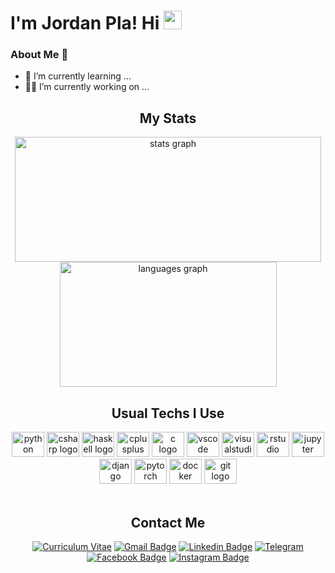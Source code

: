 # I'm Jordan Pla! Hi <img src="https://github.com/TheDudeThatCode/TheDudeThatCode/blob/master/Assets/Hi.gif" width="29px" height="30px"> 

<!--
**jordipynb/jordipynb** is a ✨ _special_ ✨ repository because its `README.md` (this file) appears on your GitHub profile.

Here are some ideas to get you started:

- 🔭 I’m currently working on ...
- 🌱 I’m currently learning ...
- 👯 I’m looking to collaborate on ...
- 🤔 I’m looking for help with ...
- 💬 Ask me about ...
- 📫 How to reach me: ...
- 😄 Pronouns: ...
- ⚡ Fun fact: ...
-->

### About Me 🚀
- 🌱  I’m currently learning ... </br>
- 👨‍💻  I’m currently working on ... </br>

<h2 align="center">My Stats</h2>
<div align="center">
    <img src="https://github-readme-stats.vercel.app/api?username=jordipynb&hide_title=true&show_icons=true&hide_border=true" height="200" width="490" alt="stats graph" />
    <img src="https://github-readme-stats-eight-theta.vercel.app/api/top-langs/?username=jordipynb&layout=compact&langs_count=6&hide_border=false)" height="200" width="347" alt="languages graph"
</div>

<h2 align="center">Usual Techs I Use</h2>   
<div align="center">
  <img src="https://cdn.jsdelivr.net/gh/devicons/devicon/icons/python/python-original.svg" height="40" width="52" alt="python logo"  />
  <img src="https://cdn.jsdelivr.net/gh/devicons/devicon/icons/csharp/csharp-original.svg" height="40" width="52" alt="csharp logo"  />
  <img src="https://cdn.jsdelivr.net/gh/devicons/devicon/icons/haskell/haskell-original.svg" height="40" width="52" alt="haskell logo"  />
  <img src="https://cdn.jsdelivr.net/gh/devicons/devicon/icons/cplusplus/cplusplus-plain.svg" height="40" width="52" alt="cplusplus logo"  />
  <img src="https://cdn.jsdelivr.net/gh/devicons/devicon/icons/c/c-plain.svg" height="40" width="52" alt="c logo"  />
  <img src="https://cdn.jsdelivr.net/gh/devicons/devicon/icons/vscode/vscode-original.svg" height="40" width="52" alt="vscode logo"  />
  <img src="https://cdn.jsdelivr.net/gh/devicons/devicon/icons/visualstudio/visualstudio-plain.svg" height="40" width="52" alt="visualstudio logo"  />
  <img src="https://cdn.jsdelivr.net/gh/devicons/devicon/icons/rstudio/rstudio-original.svg" height="40" width="52" alt="rstudio logo"  />
  <img src="https://cdn.jsdelivr.net/gh/devicons/devicon/icons/jupyter/jupyter-original-wordmark.svg" height="40" width="52" alt="jupyter logo"  />
  <img src="https://cdn.jsdelivr.net/gh/devicons/devicon/icons/django/django-plain.svg" height="40" width="52" alt="django logo"  />
  <img src="https://cdn.jsdelivr.net/gh/devicons/devicon/icons/pytorch/pytorch-original.svg" height="40" width="52" alt="pytorch logo"  />
  <img src="https://cdn.jsdelivr.net/gh/devicons/devicon/icons/docker/docker-plain-wordmark.svg" height="40" width="52" alt="docker logo"  />
  <img src="https://cdn.jsdelivr.net/gh/devicons/devicon/icons/git/git-plain.svg" height="40" width="52" alt="git logo"  />
</div>
</br>   

<h2 align="center">Contact Me</h2>
<div align="center"> 

[![Curriculum Vitae](https://img.shields.io/badge/-Curriculum_Vitae-darkgreen?style=flat-square&logo=GoogleDrive&logoColor=white&link=https://)](https://)
[![Gmail Badge](https://img.shields.io/badge/-jordanpg41@gmail.com-d14836?style=flat-square&logo=Gmail&logoColor=white&link=mailto:jordanpg41@gmail.com)](mailto:jordanpg41@gmail.com)
[![Linkedin Badge](https://img.shields.io/badge/-Jordan_Pla-blue?style=flat-square&logo=Linkedin&logoColor=white&link=[https://www.linkedin.com/in/jordan-pla-2681521bb/)](https://www.linkedin.com/in/jordan-pla-2681521bb/)
[![Telegram](https://img.shields.io/badge/-jordipi-white?style=flat-square&logo=Telegram&logoColor=blue&link=https://t.me/jordipi/)](https://t.me/jordipi/)
[![Facebook Badge](https://img.shields.io/badge/-Jordan_Pla-darkblue?style=flat-square&logo=Facebook&logoColor=white&link=https://www.facebook.com/jordan.plagonzalez)](https://www.facebook.com/jordan.plagonzalez)
[![Instagram Badge](https://img.shields.io/badge/-jordipynb-e4405f?style=flat-square&logo=Instagram&logoColor=white&link=https://www.instagram.com/jordipynb/)](https://www.instagram.com/jordipynb/)

</div>

